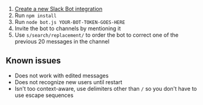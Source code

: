 1. [Create a new Slack Bot integration](https://devana.slack.com/services/new/bot)
1. Run `npm install`
1. Run `node bot.js YOUR-BOT-TOKEN-GOES-HERE`
1. Invite the bot to channels by mentioning it
1. Use `s/search/replacement/` to order the bot to correct one of the previous 20 messages in the channel

## Known issues

* Does not work with edited messages
* Does not recognize new users until restart
* Isn't too context-aware, use delimiters other than `/` so you don't have to use escape sequences
